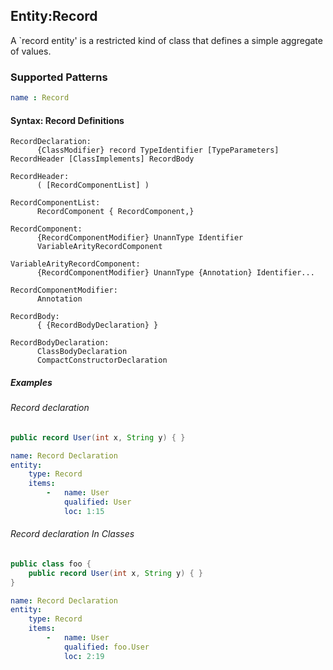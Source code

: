 ## Entity:Record

A `record entity' is a restricted kind of class that defines a simple aggregate of values.

### Supported Patterns

```yaml
name : Record
```

#### Syntax: Record Definitions

```text
RecordDeclaration:
      {ClassModifier} record TypeIdentifier [TypeParameters] RecordHeader [ClassImplements] RecordBody

RecordHeader:
      ( [RecordComponentList] )

RecordComponentList:
      RecordComponent { RecordComponent,}

RecordComponent:
      {RecordComponentModifier} UnannType Identifier
      VariableArityRecordComponent

VariableArityRecordComponent:
      {RecordComponentModifier} UnannType {Annotation} Identifier...

RecordComponentModifier:
      Annotation

RecordBody:
      { {RecordBodyDeclaration} }

RecordBodyDeclaration:
      ClassBodyDeclaration
      CompactConstructorDeclaration
```

##### Examples

###### Record declaration 

```java
public record User(int x, String y) { }
```

```yaml
name: Record Declaration
entity:
    type: Record
    items:
        -   name: User
            qualified: User
            loc: 1:15
```

###### Record declaration In Classes 

```java
public class foo {
    public record User(int x, String y) { }
} 
```

```yaml
name: Record Declaration
entity:
    type: Record
    items:
        -   name: User
            qualified: foo.User
            loc: 2:19
```